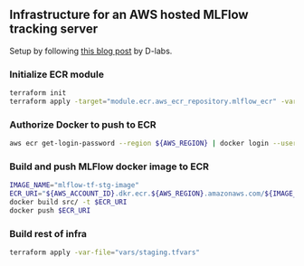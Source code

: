 ## Infrastructure for an AWS hosted MLFlow tracking server
Setup by following [this blog post](https://dlabs.ai/blog/how-to-set-up-mlflow-on-aws/#item-15) by D-labs.

### Initialize ECR module
```sh
terraform init
terraform apply -target="module.ecr.aws_ecr_repository.mlflow_ecr" -var-file="vars/staging.tfvars"
```

### Authorize Docker to push to ECR
```sh
aws ecr get-login-password --region ${AWS_REGION} | docker login --username AWS --password-stdin ${AWS_ACCOUNT_ID}.dkr.ecr.${AWS_REGION}.amazonaws.com
```

### Build and push MLFlow docker image to ECR
```sh
IMAGE_NAME="mlflow-tf-stg-image"
ECR_URI="${AWS_ACCOUNT_ID}.dkr.ecr.${AWS_REGION}.amazonaws.com/${IMAGE_NAME}:latest"
docker build src/ -t $ECR_URI
docker push $ECR_URI
```

### Build rest of infra
```sh
terraform apply -var-file="vars/staging.tfvars"
```
